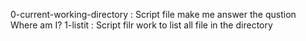 0-current-working-directory :
	Script file make me answer the qustion Where am I?
1-listit :
	Script filr work to list all file in the directory
